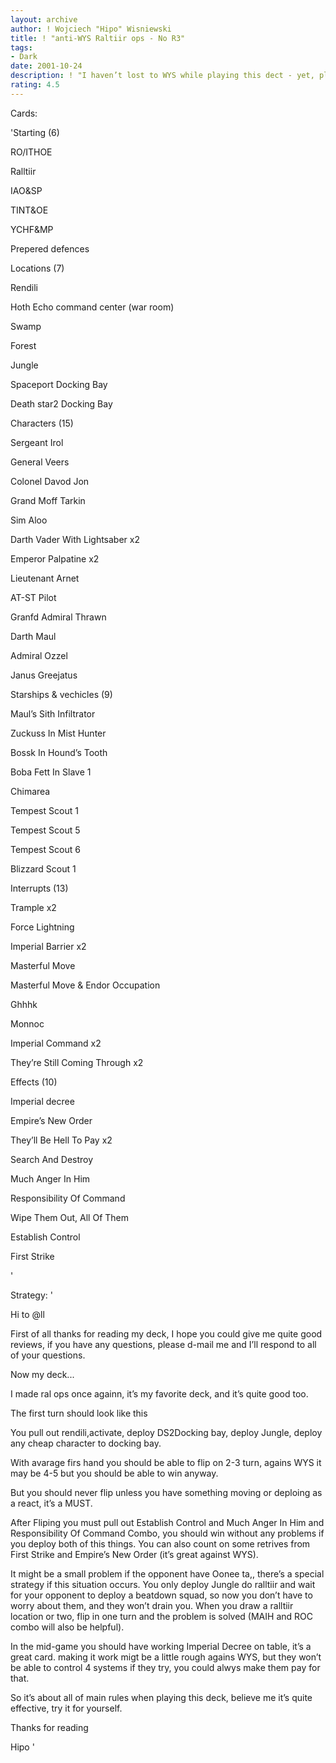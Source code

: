 ```yaml
---
layout: archive
author: ! Wojciech "Hipo" Wisniewski
title: ! "anti-WYS Raltiir ops - No R3"
tags:
- Dark
date: 2001-10-24
description: ! "I haven’t lost to WYS while playing this dect - yet, please read and review."
rating: 4.5
---
```

Cards: 

'Starting (6)

RO/ITHOE

Ralltiir

IAO&SP

TINT&OE

YCHF&MP

Prepered defences


Locations (7)

Rendili

Hoth Echo command center (war room)

Swamp

Forest

Jungle

Spaceport Docking Bay

Death star2 Docking Bay


Characters (15)

Sergeant Irol

General Veers

Colonel Davod Jon

Grand Moff Tarkin

Sim Aloo

Darth Vader With Lightsaber x2

Emperor Palpatine x2

Lieutenant Arnet

AT-ST Pilot

Granfd Admiral Thrawn

Darth Maul

Admiral Ozzel

Janus Greejatus


Starships & vechicles (9)

Maul’s Sith Infiltrator

Zuckuss In Mist Hunter

Bossk In Hound’s Tooth

Boba Fett In Slave 1

Chimarea

Tempest Scout 1

Tempest Scout 5

Tempest Scout 6

Blizzard Scout 1


Interrupts (13)

Trample x2

Force Lightning

Imperial Barrier x2

Masterful Move

Masterful Move & Endor Occupation

Ghhhk

Monnoc

Imperial Command x2

They’re Still Coming Through x2


Effects (10)

Imperial decree

Empire’s New Order

They’ll Be Hell To Pay x2

Search And Destroy

Much Anger In Him

Responsibility Of Command

Wipe Them Out, All Of Them

Establish Control

First Strike





'

Strategy: '

Hi to @ll

First of all thanks for reading my deck, I hope you could give me quite good reviews, if you have any questions, please d-mail me and I’ll respond to all of your questions.


Now my deck...

I made ral ops once againn, it’s my favorite deck, and it’s quite good too.

The first turn should look like this

You pull out rendili,activate, deploy DS2Docking bay, deploy Jungle, deploy any cheap character to docking bay.

With avarage firs hand you should be able to flip on 2-3 turn, agains WYS it may be 4-5 but you should be able to win anyway.

But you should never flip unless you have something moving or deploing as a react, it’s a MUST.

After Fliping you must pull out Establish Control and Much Anger In Him and Responsibility Of Command Combo, you should win without any problems if you deploy both of this things. You can also count on some retrives from First Strike and Empire’s New Order (it’s great against WYS).

It might be a small problem if the opponent have Oonee ta,, there’s a special strategy if this situation occurs. You only deploy Jungle do ralltiir and wait for your opponent to deploy a beatdown squad, so now you don’t have to worry about them, and they won’t drain you. When you draw a ralltiir location or two, flip in one turn and the problem is solved (MAIH and ROC combo will also be helpful).

In the mid-game you should have working Imperial Decree on table, it’s a great card. making it work migt be a little rough agains WYS, but they won’t be able to control 4 systems if they try, you could alwys make them pay for that.

So it’s about all of main rules when playing this deck, believe me it’s quite effective, try it for yourself.

Thanks for reading

Hipo '